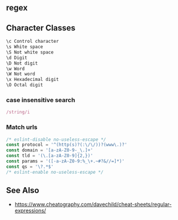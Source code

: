 ## regex

## Character Classes
```txt
\c Control character
\s White space
\S Not white space
\d Digit
\D Not digit
\w Word
\W Not word
\x Hexade­cimal digit
\O Octal digit
```

### case insensitive search
```js
/string/i
```

### Match urls
```js
/* eslint-disable no-useless-escape */
const protocol = '^(http(s)?(:\/\/))?(www\.)?'
const domain = '[a-zA-Z0-9-_\.]+'
const tld = '(\.[a-zA-Z0-9]{2,})'
const params = '([-a-zA-Z0-9:%_\+.~#?&//=]*)'
const qs = '\?.*$'
/* eslint-enable no-useless-escape */
```

## See Also
- https://www.cheatography.com/davechild/cheat-sheets/regular-expressions/
